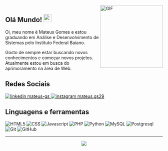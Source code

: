 <img align="right" alt="GIF" src="https://user-images.githubusercontent.com/5713670/87202985-820dcb80-c2b6-11ea-9f56-7ec461c497c3.gif" width="200"/>

## Olá Mundo!  <img src="https://media.giphy.com/media/hvRJCLFzcasrR4ia7z/giphy.gif" width="25px">

Oi, meu nome é Mateus Gomes e estou graduando em Análise e Desenvolvimento de Sistemas pelo Instituto Federal Baiano. 

Gosto de sempre estar buscando novos conhecimentos e começar novos projetos. Atualmente estou em busca do aprimoramento na área de Web.

## Redes Sociais
<a href="https://www.linkedin.com/in/mateus-gs/">
    <img src="https://img.shields.io/badge/linkedin%20-0A66C2?style=for-the-badge&logo=linkedin&logoColor=white" alt="linkedin mateus-gs"/>
</a>

<a href="https://www.instagram.com/mateus.gs29/">
    <img src="https://img.shields.io/badge/instagram%20-DD2476?style=for-the-badge&logo=instagram&logoColor=white" alt="instagram mateus.gs29"/>
</a>

## Linguagens e ferramentas

![HTML5](https://img.shields.io/badge/%20html-141321?style=for-the-badge&logo=html5) 
![CSS](https://img.shields.io/badge/%20css-141321?style=for-the-badge&logo=css3&logoColor=31A1D6) 
![Javascript](https://img.shields.io/badge/%20javascript-141321?style=for-the-badge&logo=javascript) 
![PHP](https://img.shields.io/badge/%20php-141321?style=for-the-badge&logo=php&logoColor=777BB4) 
![Python](https://img.shields.io/badge/%20python-141321?style=for-the-badge&logo=python) 
![MySQL](https://img.shields.io/badge/%20mysql-141321?style=for-the-badge&logo=mysql) 
![Postgresql](https://img.shields.io/badge/%20postgresql-141321?style=for-the-badge&logo=postgresql&logoColor=31648C) 
![Git](https://img.shields.io/badge/%20git-141321?style=for-the-badge&logo=git)
![GitHub](https://img.shields.io/badge/%20github-141321?style=for-the-badge&logo=github) 

***
<p align="center"><img src="https://github-readme-stats.vercel.app/api?username=mateusgs29&show_icons=true&theme=radical&title_color=F71B5D&text_color=fff&icon_color=F71B5D"> </p>
